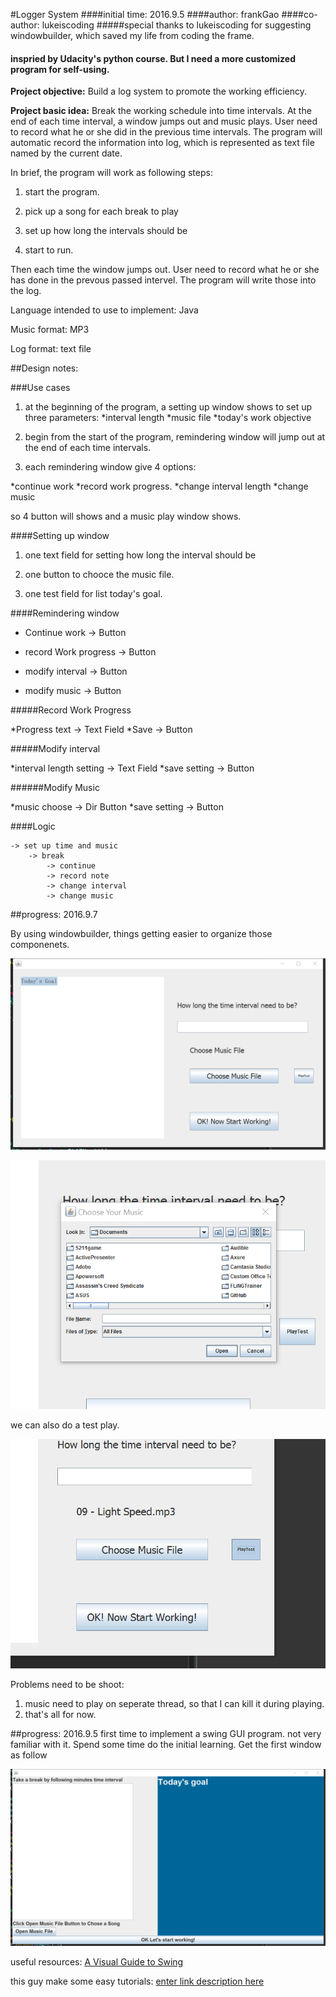 
#Logger System
####initial time: 2016.9.5
####author: frankGao
####co-author: lukeiscoding
#####special thanks to lukeiscoding for suggesting windowbuilder, which saved my life from coding the frame.
#### inspried by Udacity's python course. But I need a more customized program for self-using.
**Project objective:** Build a log system to promote the working efficiency.

**Project basic idea:** Break the working schedule into time intervals. At the end of each time interval, a window jumps out and music plays. User need to record what he or she did in the previous time intervals. The program will automatic record the information into log, which is represented as text file named by the current date.

In brief, the program will work as following steps:

1. start the program.

1. pick up a song for each break to play

1. set up how long the intervals should be

1. start to run.

Then each time the window jumps out. User need to record what he or she has done in the prevous passed intervel. The program will write those into the log.

Language intended to use to implement: Java

Music format: MP3

Log format: text file

##Design notes:

###Use cases

1. at the beginning of the program, a setting up window shows to set up three parameters:
*interval length
*music file
*today's work objective

2. begin from the start of the program, remindering window will jump out at the end of each time intervals.

3. each remindering window give 4 options:

*continue work
*record work progress.
*change interval length
*change music

so 4 button will shows and a music play window shows.

####Setting up window

1. one text field for setting how long the interval should be

2. one button to chooce the music file.

3. one test field for list today's goal.

####Remindering window

* Continue work  					->	Button

* record Work progress 		->	Button

* modify interval					->	Button

* modify music						->	Button

#####Record Work Progress

*Progress text						->	Text Field
*Save											->	Button

#####Modify interval

*interval length setting	->	Text Field
*save setting							->	Button

######Modify Music

*music choose							->	Dir Button
*save setting							->	Button

####Logic
```
-> set up time and music
	-> break
		-> continue
		-> record note
		-> change interval
		-> change music
```
##progress: 2016.9.7

By using windowbuilder, things getting easier to organize those componenets.

![main window2](https://github.com/PosFrank/Logger/blob/master/20160907182700.png?raw=true)

![main window2](https://github.com/PosFrank/Logger/blob/master/20160907182728.png?raw=true)

we can also do a test play.

![main window2](https://github.com/PosFrank/Logger/blob/master/20160907182802.png?raw=true)

Problems need to be shoot:
1. music need to play on seperate thread, so that I can kill it during playing.
2. that's all for now.

##progress: 2016.9.5
first time to implement a swing GUI program. not very familiar with it. Spend some time do the initial learning. Get the first window as follow

![enter image description here](https://raw.githubusercontent.com/PosFrank/Logger/master/2016.9.5.png)

useful resources:
[A Visual Guide to Swing](http://web.mit.edu/6.005/www/sp14/psets/ps4/java-6-tutorial/components.html)

this guy make some easy tutorials:
[enter link description here](https://www.youtube.com/user/Creativitytuts/playlists)
